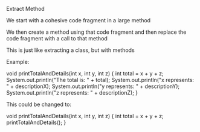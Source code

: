 Extract Method

We start with a cohesive code fragment in a large method

We then create a method using that code fragment and then replace the code fragment with a call to that method

This is just like extracting a class, but with methods

Example:


void printTotalAndDetails(int x, int y, int z)
{
    int total = x + y + z;
    System.out.println("The total is: " + total);
    System.out.println("x represents: " + descriptionX);
    System.out.println("y represents: " + descriptionY);
    System.out.println("z represents: " + descriptionZ);
}


This could be changed to:


void printTotalAndDetails(int x, int y, int z)
{
    int total = x + y + z;
    printTotalAndDetails();
}
